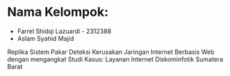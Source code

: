 # Nama Kelompok:
- Farrel Shidqi Lazuardi - 2312388
- Aslam Syahid Majid

Replika Sistem Pakar Deteksi Kerusakan Jaringan Internet Berbasis Web dengan mengangkat Studi Kasus: Layanan Internet Diskominfotik Sumatera Barat